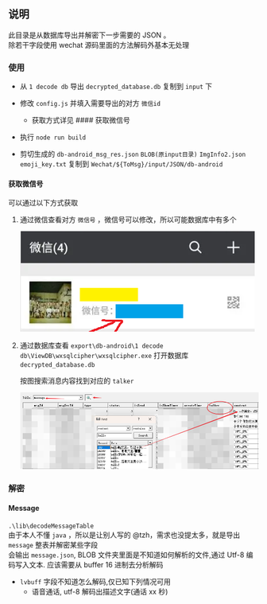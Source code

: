 ## 说明

此目录是从数据库导出并解密下一步需要的 JSON 。 <br />
除若干字段使用 wechat 源码里面的方法解码外基本无处理 <br />

### 使用

-   从 `1 decode db` 导出 `decrypted_database.db` 复制到 `input` 下
-   修改 `config.js` 并填入需要导出的对方 `微信id`

    -   获取方式详见 #### 获取微信号

-   执行 `node run build`
-   剪切生成的 `db-android_msg_res.json` `BLOB(原input目录)` `ImgInfo2.json` `emoji_key.txt` 复制到 `Wechat/${ToMsg}/input/JSON/db-android`

#### 获取微信号

可以通过以下方式获取

1. 通过微信查看对方 `微信号` ，微信号可以修改，所以可能数据库中有多个

    ![weixin_name](./doc/screen/wexin_name.png)

2. 通过数据库查看
   `export\db-android\1 decode db\ViewDB\wxsqlcipher\wxsqlcipher.exe` 打开数据库 `decrypted_database.db`

    按图搜索消息内容找到对应的 `talker`

    ![talker](./doc/screen/talker.png)

### 解密

#### Message

`.\lib\decodeMessageTable` <br/>
由于本人不懂 `java` ，所以是让别人写的 @tzh，需求也没提太多，就是导出 `message` 整表并解密某些字段 <br/>
会输出 `message.json`, BLOB 文件夹里面是不知道如何解析的文件,通过 Utf-8 编码写入文本. 应该需要从 buffer 16 进制去分析解码 <br/>

-   `lvbuff` 字段不知道怎么解码,仅已知下列情况可用
    -   语音通话, utf-8 解码出描述文字(通话 xx 秒)
